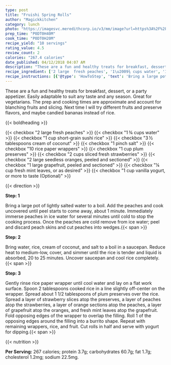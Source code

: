 ```yaml
---
type: post
title: "Fruishi Spring Rolls"
author: "Magickkitchen"
category: lunch
photo: "https://imagesvc.meredithcorp.io/v3/mm/image?url=https%3A%2F%2Fimages.media-allrecipes.com%2Fuserphotos%2F1107839.jpg"
prep_time: "P0DT0H40M"
cook_time: "P0DT0H20M"
recipe_yield: "10 servings"
rating_value: 4.5
review_count: 2
calories: "267.4 calories"
date_published: 04/12/2018 04:07 AM
description: "These are a fun and healthy treats for breakfast, dessert, or a party appetizer. Easily adaptable to suit any taste and any season. Great for vegetarians. The prep and cooking times are approximate and account for blanching fruits and slicing. Next time I will try different fruits and preserve flavors, and maybe candied bananas instead of rice."
recipe_ingredient: ['2 large  fresh peaches', '1\u2009¾ cups water', '1 cup short-grain sushi rice', '3\u2009½ tablespoons cream of coconut', '1 pinch salt', '10 rice paper wrappers', '1 cup plum preserves', '2 cups sliced fresh strawberries', '2 large  seedless oranges, peeled and sectioned', '1 large grapefruit, peeled and sectioned', '¼ cup fresh mint leaves, or as desired', '1 cup vanilla yogurt, or more to taste']
recipe_instructions: [{'@type': 'HowToStep', 'text': 'Bring a large pot of lightly salted water to a boil. Add the peaches and cook uncovered until peel starts to come away, about 1 minute. Immediately immerse peaches in ice water for several minutes until cold to stop the cooking process. Once the peaches are cold remove from ice water; peel and discard peach skins and cut peaches into wedges.\n'}, {'@type': 'HowToStep', 'text': 'Bring water, rice, cream of coconut, and salt to a boil in a saucepan. Reduce heat to medium-low, cover, and simmer until the rice is tender and liquid is absorbed, 20 to 25 minutes. Uncover saucepan and cool rice completely.\n'}, {'@type': 'HowToStep', 'text': 'Gently rinse rice paper wrapper until cool water and lay on a flat work surface. Spoon 2 tablespoons cooked rice in a line slightly off-center on the wrapper. Spread about 1 1/2 tablespoons of plum preserves over the rice. Spread a layer of strawberry slices atop the preserves, a layer of peaches atop the strawberries, a layer of orange sections atop the peaches, a layer of grapefruit atop the oranges, and fresh mint leaves atop the grapefruit. Fold opposing edges of the wrapper to overlap the filling. Roll 1 of the opposing edges around the filling into a burrito shape. Repeat with remaining wrappers, rice, and fruit. Cut rolls in half and serve with yogurt for dipping.\n'}]
---
```


These are a fun and healthy treats for breakfast, dessert, or a party appetizer. Easily adaptable to suit any taste and any season. Great for vegetarians. The prep and cooking times are approximate and account for blanching fruits and slicing. Next time I will try different fruits and preserve flavors, and maybe candied bananas instead of rice. 

{{< boldheading >}}

{{< checkbox "2 large  fresh peaches" >}}
{{< checkbox "1 ¾ cups water" >}}
{{< checkbox "1 cup short-grain sushi rice" >}}
{{< checkbox "3 ½ tablespoons cream of coconut" >}}
{{< checkbox "1 pinch salt" >}}
{{< checkbox "10  rice paper wrappers" >}}
{{< checkbox "1 cup plum preserves" >}}
{{< checkbox "2 cups sliced fresh strawberries" >}}
{{< checkbox "2 large  seedless oranges, peeled and sectioned" >}}
{{< checkbox "1 large grapefruit, peeled and sectioned" >}}
{{< checkbox "¼ cup fresh mint leaves, or as desired" >}}
{{< checkbox "1 cup vanilla yogurt, or more to taste  (Optional)" >}}


{{< direction >}}

**Step: 1**

Bring a large pot of lightly salted water to a boil. Add the peaches and cook uncovered until peel starts to come away, about 1 minute. Immediately immerse peaches in ice water for several minutes until cold to stop the cooking process. Once the peaches are cold remove from ice water; peel and discard peach skins and cut peaches into wedges.{{< span >}}

**Step: 2**

Bring water, rice, cream of coconut, and salt to a boil in a saucepan. Reduce heat to medium-low, cover, and simmer until the rice is tender and liquid is absorbed, 20 to 25 minutes. Uncover saucepan and cool rice completely.{{< span >}}

**Step: 3**

Gently rinse rice paper wrapper until cool water and lay on a flat work surface. Spoon 2 tablespoons cooked rice in a line slightly off-center on the wrapper. Spread about 1 1/2 tablespoons of plum preserves over the rice. Spread a layer of strawberry slices atop the preserves, a layer of peaches atop the strawberries, a layer of orange sections atop the peaches, a layer of grapefruit atop the oranges, and fresh mint leaves atop the grapefruit. Fold opposing edges of the wrapper to overlap the filling. Roll 1 of the opposing edges around the filling into a burrito shape. Repeat with remaining wrappers, rice, and fruit. Cut rolls in half and serve with yogurt for dipping.{{< span >}}

{{< nutrition >}}

**Per Serving:** 267 calories; protein 3.7g; carbohydrates 60.7g; fat 1.7g; cholesterol 1.2mg; sodium 22.5mg.